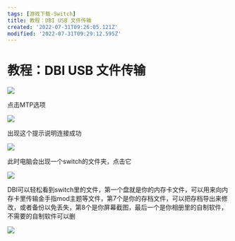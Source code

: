 ```yaml
---
tags: [游戏下载-Switch]
title: 教程：DBI USB 文件传输
created: '2022-07-31T09:26:05.121Z'
modified: '2022-07-31T09:29:12.595Z'
---
```


# 教程：DBI USB 文件传输

![](https://pics4.baidu.com/feed/cefc1e178a82b90164297ed699a2ca7d3812ef0d.jpeg?token=4320331bc0f29d2630eae8a2e1113937)

点击MTP选项

![](https://pics5.baidu.com/feed/902397dda144ad3465ed6f0c218d6ffe30ad85a1.jpeg?token=657dda0b3ec7f3b619ef5aad5867ca30)

出现这个提示说明连接成功

![](https://pics4.baidu.com/feed/8326cffc1e178a82af6ed7911a2c1087a977e86f.jpeg?token=8ea4c08af2c977584bab4fb76324a669)

此时电脑会出现一个switch的文件夹，点击它

![](https://pics7.baidu.com/feed/838ba61ea8d3fd1f221d954bdb61461595ca5f60.jpeg?token=3831003fd858013628dbc4c820fa8ec7)

DBI可以轻松看到switch里的文件，第一个盘就是你的内存卡文件，可以用来向内存卡里传输金手指mod主题等文件，第7个是你的存档文件，可以把存档导出来修改，或者备份以免丢失，第8个是你屏幕截图，最后一个是你相册里的自制软件，不需要的自制软件可以删

![](https://pics7.baidu.com/feed/a044ad345982b2b7f14e0d08db82a8e574099be6.jpeg?token=94a5cbe8c9ecec60147c4e6d85eea5d1)


